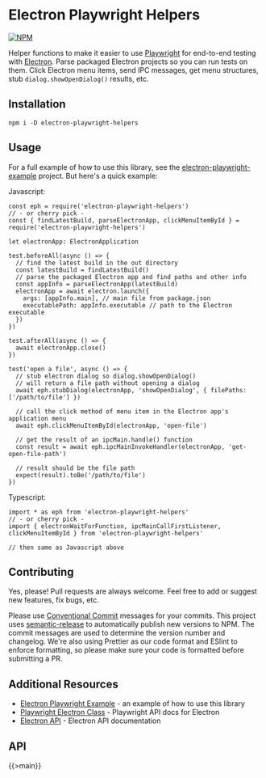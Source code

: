# Electron Playwright Helpers

[![NPM](https://nodei.co/npm/electron-playwright-helpers.png)](https://nodei.co/npm/electron-playwright-helpers/)

Helper functions to make it easier to use [Playwright](https://playwright.dev/) for end-to-end testing with
[Electron](https://www.electronjs.org/). Parse packaged Electron projects so you can run tests on them. Click Electron menu items, send IPC messages, get menu structures, stub `dialog.showOpenDialog()` results, etc.

## Installation

```shell
npm i -D electron-playwright-helpers
```

## Usage

For a full example of how to use this library, see the 
[electron-playwright-example](https://github.com/spaceagetv/electron-playwright-example) project.
But here's a quick example:

Javascript:

```JS
const eph = require('electron-playwright-helpers')
// - or cherry pick -
const { findLatestBuild, parseElectronApp, clickMenuItemById } = require('electron-playwright-helpers')

let electronApp: ElectronApplication

test.beforeAll(async () => {
  // find the latest build in the out directory
  const latestBuild = findLatestBuild()
  // parse the packaged Electron app and find paths and other info
  const appInfo = parseElectronApp(latestBuild)
  electronApp = await electron.launch({
    args: [appInfo.main], // main file from package.json
    executablePath: appInfo.executable // path to the Electron executable
  })
})

test.afterAll(async () => {
  await electronApp.close()
})

test('open a file', async () => {
  // stub electron dialog so dialog.showOpenDialog() 
  // will return a file path without opening a dialog
  await eph.stubDialog(electronApp, 'showOpenDialog', { filePaths: ['/path/to/file'] })

  // call the click method of menu item in the Electron app's application menu
  await eph.clickMenuItemById(electronApp, 'open-file')

  // get the result of an ipcMain.handle() function
  const result = await eph.ipcMainInvokeHandler(electronApp, 'get-open-file-path')
  
  // result should be the file path
  expect(result).toBe('/path/to/file')
})
```

Typescript:

```TS
import * as eph from 'electron-playwright-helpers'
// - or cherry pick -
import { electronWaitForFunction, ipcMainCallFirstListener, clickMenuItemById } from 'electron-playwright-helpers'

// then same as Javascript above
```

## Contributing

Yes, please! Pull requests are always welcome. Feel free to add or suggest new features, fix bugs, etc.

Please use [Conventional Commit](https://www.conventionalcommits.org/) messages for your commits. This project uses [semantic-release](https://github.com/semantic-release/semantic-release) to automatically publish new versions to NPM. The commit messages are used to determine the version number and changelog. We're also using Prettier as our code format and ESlint to enforce formatting, so please make sure your code is formatted before submitting a PR.

## Additional Resources

* [Electron Playwright Example](https://github.com/spaceagetv/electron-playwright-example) - an example of how to use this library
* [Playwright Electron Class](https://playwright.dev/docs/api/class-electron) - Playwright API docs for Electron
* [Electron API](https://electronjs.org/docs/api/app) - Electron API documentation

## API

{{>main}}